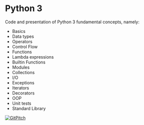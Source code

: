 # Python 3

Code and presentation of Python 3 fundamental concepts, namely:
* Basics
* Data types
* Operators
* Control Flow
* Functions
* Lambda expressions
* Builtin Functions
* Modules
* Collections
* I/O
* Exceptions
* Iterators
* Decorators
* OOP
* Unit tests
* Standard Library

[![GitPitch](https://gitpitch.com/assets/badge.svg)](https://gitpitch.com/Oscar-Oliveira/python3/master?grs=github&t=white)
